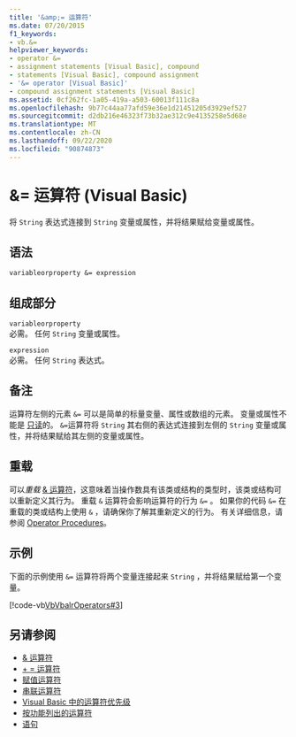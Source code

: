 ```yaml
---
title: '&amp;= 运算符'
ms.date: 07/20/2015
f1_keywords:
- vb.&=
helpviewer_keywords:
- operator &=
- assignment statements [Visual Basic], compound
- statements [Visual Basic], compound assignment
- '&= operator [Visual Basic]'
- compound assignment statements [Visual Basic]
ms.assetid: 0cf262fc-1a05-419a-a503-60013f111c8a
ms.openlocfilehash: 9b77c44aa77afd59e36e1d21451205d3929ef527
ms.sourcegitcommit: d2db216e46323f73b32ae312c9e4135258e5d68e
ms.translationtype: MT
ms.contentlocale: zh-CN
ms.lasthandoff: 09/22/2020
ms.locfileid: "90874873"
---
```

# <a name="amp-operator-visual-basic"></a>&amp;= 运算符 (Visual Basic)

将 `String` 表达式连接到 `String` 变量或属性，并将结果赋给变量或属性。  
  
## <a name="syntax"></a>语法  
  
```vb  
variableorproperty &= expression  
```  
  
## <a name="parts"></a>组成部分  

 `variableorproperty`  
 必需。 任何 `String` 变量或属性。  
  
 `expression`  
 必需。 任何 `String` 表达式。  
  
## <a name="remarks"></a>备注  

 运算符左侧的元素 `&=` 可以是简单的标量变量、属性或数组的元素。 变量或属性不能是 [只读](../modifiers/readonly.md)的。 `&=`运算符将 `String` 其右侧的表达式连接到左侧的 `String` 变量或属性，并将结果赋给其左侧的变量或属性。  
  
## <a name="overloading"></a>重载  

 可以*重载* [& 运算符](concatenation-operator.md)，这意味着当操作数具有该类或结构的类型时，该类或结构可以重新定义其行为。 重载 `&` 运算符会影响运算符的行为 `&=` 。 如果你的代码 `&=` 在重载的类或结构上使用 `&` ，请确保你了解其重新定义的行为。 有关详细信息，请参阅 [Operator Procedures](../../programming-guide/language-features/procedures/operator-procedures.md)。  
  
## <a name="example"></a>示例  

 下面的示例使用 `&=` 运算符将两个变量连接起来 `String` ，并将结果赋给第一个变量。  
  
 [!code-vb[VbVbalrOperators#3](~/samples/snippets/visualbasic/VS_Snippets_VBCSharp/VbVbalrOperators/VB/Class1.vb#3)]  
  
## <a name="see-also"></a>另请参阅

- [& 运算符](concatenation-operator.md)
- [+ = 运算符](addition-assignment-operator.md)
- [赋值运算符](assignment-operators.md)
- [串联运算符](concatenation-operators.md)
- [Visual Basic 中的运算符优先级](operator-precedence.md)
- [按功能列出的运算符](operators-listed-by-functionality.md)
- [语句](../../programming-guide/language-features/statements.md)
